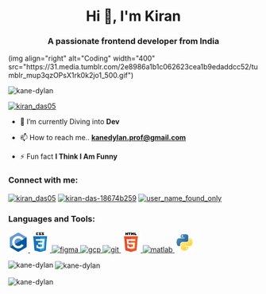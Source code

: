 <h1 align="center">Hi 👋, I'm Kiran</h1>
<h3 align="center">A passionate frontend developer from India</h3>
(img align="right" alt="Coding" width="400" src="https://31.media.tumblr.com/2e8986a1b1c062623cea1b9edaddcc52/tumblr_mup3qzOPsX1rk0k2jo1_500.gif")


<p align="left"> <img src="https://komarev.com/ghpvc/?username=kane-dylan&label=Profile%20views&color=0e75b6&style=flat" alt="kane-dylan" /> </p>

<p align="left"> <a href="https://twitter.com/kiran_das05" target="blank"><img src="https://img.shields.io/twitter/follow/kiran_das05?logo=twitter&style=for-the-badge" alt="kiran_das05" /></a> </p>

- 🌱 I’m currently Diving into **Dev**

- 📫 How to reach me.. **kanedylan.prof@gmail.com**

- ⚡ Fun fact **I Think I Am Funny**

<h3 align="left">Connect with me:</h3>
<p align="left">
<a href="https://twitter.com/kiran_das05" target="blank"><img align="center" src="https://raw.githubusercontent.com/rahuldkjain/github-profile-readme-generator/master/src/images/icons/Social/twitter.svg" alt="kiran_das05" height="30" width="40" /></a>
<a href="https://linkedin.com/in/kiran-das-18674b259" target="blank"><img align="center" src="https://raw.githubusercontent.com/rahuldkjain/github-profile-readme-generator/master/src/images/icons/Social/linked-in-alt.svg" alt="kiran-das-18674b259" height="30" width="40" /></a>
<a href="https://instagram.com/user_name_found_only" target="blank"><img align="center" src="https://raw.githubusercontent.com/rahuldkjain/github-profile-readme-generator/master/src/images/icons/Social/instagram.svg" alt="user_name_found_only" height="30" width="40" /></a>
</p>

<h3 align="left">Languages and Tools:</h3>
<p align="left"> <a href="https://www.cprogramming.com/" target="_blank" rel="noreferrer"> <img src="https://raw.githubusercontent.com/devicons/devicon/master/icons/c/c-original.svg" alt="c" width="40" height="40"/> </a> <a href="https://www.w3schools.com/css/" target="_blank" rel="noreferrer"> <img src="https://raw.githubusercontent.com/devicons/devicon/master/icons/css3/css3-original-wordmark.svg" alt="css3" width="40" height="40"/> </a> <a href="https://www.figma.com/" target="_blank" rel="noreferrer"> <img src="https://www.vectorlogo.zone/logos/figma/figma-icon.svg" alt="figma" width="40" height="40"/> </a> <a href="https://cloud.google.com" target="_blank" rel="noreferrer"> <img src="https://www.vectorlogo.zone/logos/google_cloud/google_cloud-icon.svg" alt="gcp" width="40" height="40"/> </a> <a href="https://git-scm.com/" target="_blank" rel="noreferrer"> <img src="https://www.vectorlogo.zone/logos/git-scm/git-scm-icon.svg" alt="git" width="40" height="40"/> </a> <a href="https://www.w3.org/html/" target="_blank" rel="noreferrer"> <img src="https://raw.githubusercontent.com/devicons/devicon/master/icons/html5/html5-original-wordmark.svg" alt="html5" width="40" height="40"/> </a> <a href="https://www.mathworks.com/" target="_blank" rel="noreferrer"> <img src="https://upload.wikimedia.org/wikipedia/commons/2/21/Matlab_Logo.png" alt="matlab" width="40" height="40"/> </a> <a href="https://www.python.org" target="_blank" rel="noreferrer"> <img src="https://raw.githubusercontent.com/devicons/devicon/master/icons/python/python-original.svg" alt="python" width="40" height="40"/> </a> </p>

<p><img align="left" src="https://github-readme-stats.vercel.app/api/top-langs?username=kane-dylan&show_icons=true&locale=en&layout=compact" alt="kane-dylan" /></p>

<p>&nbsp;<img align="center" src="https://github-readme-stats.vercel.app/api?username=kane-dylan&show_icons=true&locale=en" alt="kane-dylan" /></p>

<p><img align="center" src="https://github-readme-streak-stats.herokuapp.com/?user=kane-dylan&" alt="kane-dylan" /></p>

